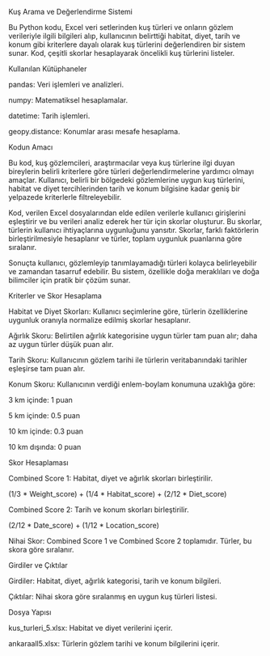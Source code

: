 Kuş Arama ve Değerlendirme Sistemi

Bu Python kodu, Excel veri setlerinden kuş türleri ve onların gözlem verileriyle ilgili bilgileri alıp, kullanıcının belirttiği habitat, diyet, tarih ve konum gibi kriterlere dayalı olarak kuş türlerini değerlendiren bir sistem sunar. Kod, çeşitli skorlar hesaplayarak öncelikli kuş türlerini listeler.


Kullanılan Kütüphaneler

pandas: Veri işlemleri ve analizleri.

numpy: Matematiksel hesaplamalar.

datetime: Tarih işlemleri.

geopy.distance: Konumlar arası mesafe hesaplama.


Kodun Amacı

Bu kod, kuş gözlemcileri, araştırmacılar veya kuş türlerine ilgi duyan bireylerin belirli kriterlere göre türleri değerlendirmelerine yardımcı olmayı amaçlar. Kullanıcı, belirli bir bölgedeki gözlemlerine uygun kuş türlerini, habitat ve diyet tercihlerinden tarih ve konum bilgisine kadar geniş bir yelpazede kriterlerle filtreleyebilir.

Kod, verilen Excel dosyalarından elde edilen verilerle kullanıcı girişlerini eşleştirir ve bu verileri analiz ederek her tür için skorlar oluşturur. Bu skorlar, türlerin kullanıcı ihtiyaçlarına uygunluğunu yansıtır. Skorlar, farklı faktörlerin birleştirilmesiyle hesaplanır ve türler, toplam uygunluk puanlarına göre sıralanır.

Sonuçta kullanıcı, gözlemleyip tanımlayamadığı türleri kolayca belirleyebilir ve zamandan tasarruf edebilir. Bu sistem, özellikle doğa meraklıları ve doğa bilimciler için pratik bir çözüm sunar.


Kriterler ve Skor Hesaplama

Habitat ve Diyet Skorları: Kullanıcı seçimlerine göre, türlerin özelliklerine uygunluk oranıyla normalize edilmiş skorlar hesaplanır.

Ağırlık Skoru: Belirtilen ağırlık kategorisine uygun türler tam puan alır; daha az uygun türler düşük puan alır.

Tarih Skoru: Kullanıcının gözlem tarihi ile türlerin veritabanındaki tarihler eşleşirse tam puan alır.

Konum Skoru: Kullanıcının verdiği enlem-boylam konumuna uzaklığa göre:

3 km içinde: 1 puan

5 km içinde: 0.5 puan

10 km içinde: 0.3 puan

10 km dışında: 0 puan

Skor Hesaplaması

Combined Score 1: Habitat, diyet ve ağırlık skorları birleştirilir.

(1/3 * Weight_score) + (1/4 * Habitat_score) + (2/12 * Diet_score)

Combined Score 2: Tarih ve konum skorları birleştirilir.

(2/12 * Date_score) + (1/12 * Location_score)

Nihai Skor: Combined Score 1 ve Combined Score 2 toplamıdır. Türler, bu skora göre sıralanır.

Girdiler ve Çıktılar

Girdiler: Habitat, diyet, ağırlık kategorisi, tarih ve konum bilgileri.

Çıktılar: Nihai skora göre sıralanmış en uygun kuş türleri listesi.

Dosya Yapısı

kus_turleri_5.xlsx: Habitat ve diyet verilerini içerir.

ankaraall5.xlsx: Türlerin gözlem tarihi ve konum bilgilerini içerir.




